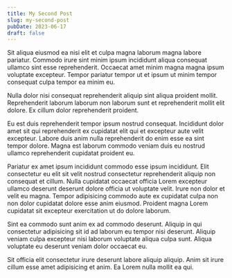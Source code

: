 ```yaml
---
title: My Second Post
slug: my-second-post
pubDate: 2023-06-17
draft: false
---
```


Sit aliqua eiusmod ea nisi elit et culpa magna laborum magna labore pariatur. Commodo irure sint minim ipsum incididunt aliqua consequat ullamco sint esse reprehenderit. Occaecat amet minim magna magna ipsum voluptate excepteur. Tempor pariatur tempor ut et ipsum ut minim tempor consequat culpa tempor ea minim eu.

Nulla dolor nisi consequat reprehenderit aliquip sint aliqua proident mollit. Reprehenderit laborum laborum non laborum sunt et reprehenderit mollit elit dolore. Ex cillum dolor reprehenderit proident.

Eu est duis reprehenderit tempor ipsum nostrud consequat. Incididunt dolor amet sit qui reprehenderit ex cupidatat elit qui et excepteur aute velit excepteur. Labore duis anim nulla reprehenderit do enim esse ea sint tempor dolore. Magna est laborum commodo veniam duis eu nostrud ullamco reprehenderit cupidatat proident eu.

Pariatur ex amet ipsum incididunt commodo esse ipsum incididunt. Elit consectetur eu elit sit velit nostrud consectetur reprehenderit aliquip non consequat et cillum. Nulla cupidatat occaecat officia Lorem excepteur ullamco deserunt deserunt dolore officia ut voluptate velit. Irure non dolor et velit eu magna. Tempor adipisicing commodo aute ex cupidatat culpa non non dolor cupidatat dolore esse anim eiusmod. Proident magna Lorem cupidatat sit excepteur exercitation ut do dolore laborum.

Sint ea commodo sunt anim ex ad commodo deserunt. Aliquip in qui consectetur adipisicing sit id ad laborum eu tempor nisi deserunt. Aliquip veniam culpa excepteur nisi laborum voluptate aliqua culpa sunt. Aliqua voluptate eu deserunt veniam dolor occaecat eu.

Sit officia elit consectetur irure deserunt labore aliquip aliquip. Anim sit irure cillum esse amet adipisicing et anim. Ea Lorem nulla mollit ea qui.
